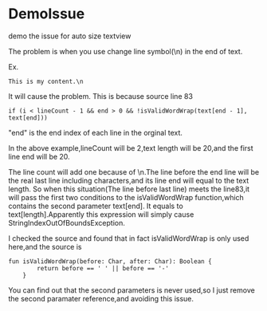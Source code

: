 # DemoIssue
demo the issue for auto size textview

The problem is when you use change line symbol(\\n) in the end of text.

Ex.
```
This is my content.\n
```

It will cause the problem.
This is because source line 83
```
if (i < lineCount - 1 && end > 0 && !isValidWordWrap(text[end - 1], text[end]))
```

"end" is the end index of each line in the orginal text.

In the above example,lineCount will be 2,text length will be 20,and the first line end will be 20.

The line count will add one because of \\n.The line before the end line will be the real last line including characters,and its line end will equal to the text length.
So when this situation(The line before last line) meets the line83,it will pass the first two conditions to the isValidWordWrap function,which contains the second parameter text[end].
It equals to text[length].Apparently this expression will simply cause StringIndexOutOfBoundsException.

I checked the source and found that in fact isValidWordWrap is only used here,and the source is 

```
fun isValidWordWrap(before: Char, after: Char): Boolean {
        return before == ' ' || before == '-'
    }
```

You can find out that the second parameters is never used,so I just remove the second paramater reference,and avoiding this issue.
